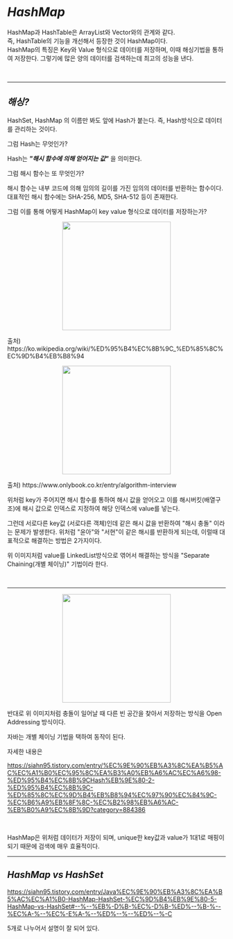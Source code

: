 # **_HashMap_**

HashMap과 HashTable은 ArrayList와 Vector와의 관계와 같다.  
즉, HashTable의 기능을 개선해서 등장한 것이 HashMap이다.  
HashMap의 특징은 Key와 Value 형식으로 데이터를 저장하며, 이때 해싱기법을 통하여 저장한다. 그렇기에 많은 양의 데이터를 검색하는데 최고의 성능을 낸다.

</br>

---

## **_해싱?_**

HashSet, HashMap 의 이름만 봐도 앞에 Hash가 붙는다. 즉, Hash방식으로 데이터를 관리하는 것이다.

그럼 Hash는 무엇인가?

Hash는 **_"해시 함수에 의해 얻어지는 값"_** 을 의미한다.

그럼 해시 함수는 또 무엇인가?

해시 함수는 내부 코드에 의해 임의의 길이를 가진 임의의 데이터를 반환하는 함수이다. 대표적인 해시 함수에는 SHA-256, MD5, SHA-512 등이 존재한다.

그럼 이를 통해 어떻게 HashMap이 key value 형식으로 데이터를 저장하는가?

  <p align = "center"><img src="https://user-images.githubusercontent.com/62879192/189293107-8b29d00f-33bf-4001-aa9a-3c642f00f774.png" height = 250px></p>
  출처) https://ko.wikipedia.org/wiki/%ED%95%B4%EC%8B%9C_%ED%85%8C%EC%9D%B4%EB%B8%94

<p align = "center"><img src="https://user-images.githubusercontent.com/62879192/189293149-8f7e8859-c593-4ed2-83e5-293c34cb5f38.png" height = 250px></p>
출처) https://www.onlybook.co.kr/entry/algorithm-interview

</br>

위처럼 key가 주어지면 해시 함수를 통하여 해시 값을 얻어오고 이를 해시버킷(배열구조)에 해시 값으로 인덱스로 지정하여 해당 인덱스에 value를 넣는다.

그런데 서로다른 key값 (서로다른 객체)인데 같은 해시 값을 반환하여 "해시 충돌" 이라는 문제가 발생한다. 위처럼 "윤아"와 "서현"이 같은 해시를 반환하게 되는데, 이럴때 대표적으로 해결하는 방법은 2가지이다.

위 이미지처럼 value를 LinkedList방식으로 엮어서 해결하는 방식을 "Separate Chaining(개별 체이닝)" 기법이라 한다.

</br>

---

<p align = "center"><img src="https://user-images.githubusercontent.com/62879192/189293163-7f474d78-86bf-40b1-be8e-bd6b7f9bbc34.png" height = 250px></p>

반대로 위 이미지처럼 충돌이 일어날 때 다른 빈 공간을 찾아서 저장하는 방식을 Open Addressing 방식이다.

자바는 개별 체이닝 기법을 택하여 동작이 된다.

자세한 내용은

https://siahn95.tistory.com/entry/%EC%9E%90%EB%A3%8C%EA%B5%AC%EC%A1%B0%EC%95%8C%EA%B3%A0%EB%A6%AC%EC%A6%98-%ED%95%B4%EC%8B%9CHash%EB%9E%80-2-%ED%95%B4%EC%8B%9C-%ED%85%8C%EC%9D%B4%EB%B8%94%EC%97%90%EC%84%9C-%EC%B6%A9%EB%8F%8C-%EC%B2%98%EB%A6%AC-%EB%B0%A9%EC%8B%9D?category=884386

</br>

HashMap은 위처럼 데이터가 저장이 되며, unique한 key값과 value가 1대1로 매핑이 되기 때문에 검색에 매우 효율적이다.

---

## **_HashMap vs HashSet_**

https://siahn95.tistory.com/entry/Java%EC%9E%90%EB%A3%8C%EA%B5%AC%EC%A1%B0-HashMap-HashSet-%EC%9D%B4%EB%9E%80-5-HashMap-vs-HashSet#--%--%EB%-D%B-%EC%-D%B-%ED%--%B-%--%EC%A-%--%EC%-E%A-%--%ED%--%--%ED%--%-C

5개로 나누어서 설명이 잘 되어 있다.
